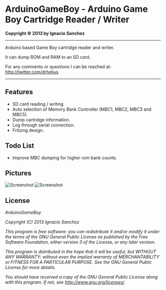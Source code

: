 ArduinoGameBoy - Arduino Game Boy Cartridge Reader / Writer
=======
<b>Copyright &copy; 2013 by Ignacio Sanchez</b>

----------

Arduino based Game Boy cartridge reader and writer. 

It can dump ROM and RAM to an SD card.

For any comments or questions I can be reached at: http://twitter.com/drhelius

----------

Features
--------

- SD card reading / writing
- Auto selection of Memory Bank Controller (MBC1, MBC2, MBC3 and MBC5)
- Dump cartridge information.
- Log through serial connection.
- Fritzing design.

Todo List
-----------
- Improve MBC dumping for higher rom bank counts.

Pictures
-----------

![Screenshot](http://www.geardome.com/files/arduinogb/arduino_gameboy_1.jpg)
![Screenshot](http://www.geardome.com/files/arduinogb/arduino_gameboy_2.jpg)

License
-------

<i>ArduinoGameBoy</i>

<i>Copyright (C) 2013  Ignacio Sanchez</i>

<i>This program is free software: you can redistribute it and/or modify</i>
<i>it under the terms of the GNU General Public License as published by</i>
<i>the Free Software Foundation, either version 3 of the License, or</i>
<i>any later version.</i>

<i>This program is distributed in the hope that it will be useful,</i>
<i>but WITHOUT ANY WARRANTY; without even the implied warranty of</i>
<i>MERCHANTABILITY or FITNESS FOR A PARTICULAR PURPOSE. See the</i>
<i>GNU General Public License for more details.</i>

<i>You should have received a copy of the GNU General Public License</i>
<i>along with this program.  If not, see http://www.gnu.org/licenses/</i>
